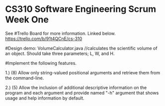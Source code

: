 # CS310 Software Engineering Scrum Week One

See #Trello Board for more information. Linked below.
https://trello.com/b/91t4QCnE/cs-310 

#Design demo:
VolumeCalculator.java //calculates the scientific volume of an object. Should take three parameters; L, W, and H.

#Implement the following features.

1.) (8) Allow only string-valued positional arguments and retrieve them from the command-line.

2.) (5) Allow the inclusion of additional descriptive information on the program and each argument and provide named "-h" argument that shows usage and help information by default.

